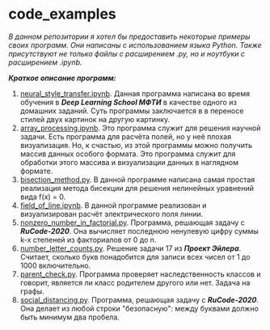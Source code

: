 # code_examples
_В данном репозитории я хотел бы предоставить некоторые примеры своих программ. Они написаны с использованием языка Python. Также присутствуют не только файлы с расширением .py, но и ноутбуки с расширением .ipynb._

_**Краткое описание программ:**_

 1. [neural_style_transfer.ipynb](https://github.com/nikuznetsov/code_examples/blob/master/neural_style_transfer.ipynb "neural_style_transfer.ipynb"). Данная программа написана во время обучения в ***Deep Learning School МФТИ*** в качестве одного из домашних заданий. Суть программы заключается в в переносе стилей двух картинок на другую картинку.
 2. [array_processing.ipynb](https://github.com/nikuznetsov/code_examples/blob/master/array_processing.ipynb "array_processing.ipynb").  Это программа служит для решения научной  задачи. Есть программа для расчёта полей, но у неё плохая визуализация. Но, к счастью, из этой программы можно получить массив данных особого формата. Это программа служит для обработки этого массива и визуализации данных в наглядном формате.
 3. [bisection_method.py](https://github.com/nikuznetsov/code_examples/blob/master/bisection_method.py "bisection_method.py"). В данной программе написана самая простая реализация метода бисекции для решения нелинейных уравнений вида f(x) = 0.
 4. [field_of_line.ipynb](https://github.com/nikuznetsov/code_examples/blob/master/field_of_line.ipynb "field_of_line.ipynb"). В данной программе реализован и визуализирован расчёт электрического поля линии.
 5. [nonzero_number_in_factorial.py](https://github.com/nikuznetsov/code_examples/blob/master/nonzero_number_in_factorial.py "nonzero_number_in_factorial.py"). Программа, решающая задачу с ***RuCode-2020***.  Она вычисляет последнюю ненулевую цифру суммы k-x степеней из факториалов от 0 до n.
 6. [number_letter_counts.py](https://github.com/nikuznetsov/code_examples/blob/master/number_letter_counts.py "number_letter_counts.py").  Решение задачи 17 из ***Проект Эйлера***.  Считает, сколько букв понадобится для записи всех чисел от 1 до 1000 включительно.
 7. [parent_check.py](https://github.com/nikuznetsov/code_examples/blob/master/parent_check.py "parent_check.py"). Программа проверяет наследственность классов и говорит, является ли класс родителем другого или нет. Задача на графы.
 8. [social_distancing.py](https://github.com/nikuznetsov/code_examples/blob/master/social_distancing.py "social_distancing.py").  Программа, решающая задачу с ***RuCode-2020***. Она делает из любой строки "безопасную": между буквами должно быть минимум два пробела.
